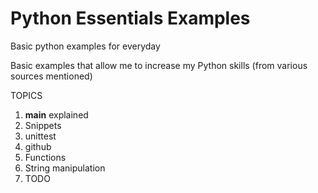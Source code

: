# Python Essentials Examples
Basic python examples for everyday

Basic examples that allow me to increase my Python skills (from various sources mentioned)

TOPICS
1. __main__ explained
2. Snippets
3. unittest
4. github
5. Functions
6. String manipulation
7. TODO
